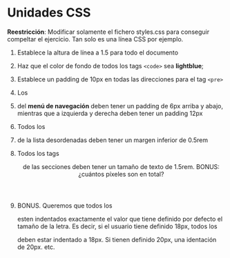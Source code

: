 # Unidades CSS

**Reestricción**: Modificar solamente el fichero styles.css para conseguir compeltar el ejercicio. Tan solo es una línea CSS por ejemplo.

1. Establece la altura de línea a 1.5 para todo el documento
2. Haz que el color de fondo de todos los tags `<code>` sea **lightblue**;
3. Establece un padding de 10px en todas las direcciones para el tag `<pre>`
4. Los <li> del **menú de navegación** deben tener un padding de 6px arriba y abajo, mientras que a izquierda y derecha deben tener un padding 12px
5. Todos los <li> de la lista desordenadas deben tener un margen inferior de 0.5rem
6. Todos los tags <header> de las secciones deben tener un tamaño de texto de 1.5rem. BONUS: ¿cuántos píxeles son en total?

7. BONUS. Queremos que todos los <p> esten indentados exactamente el valor que tiene definido por defecto el tamaño de la letra. Es decir, si el usuario tiene definido 18px, todos los <p> deben estar indentado a 18px. Si tienen definido 20px, una identación de 20px. etc.
